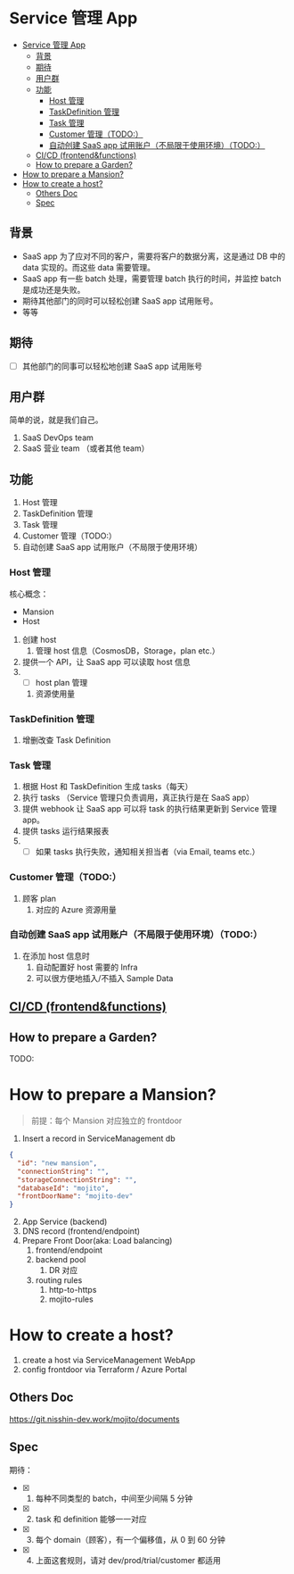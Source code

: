 # Service 管理 App

- [Service 管理 App](#service-管理-app)
  - [背景](#背景)
  - [期待](#期待)
  - [用户群](#用户群)
  - [功能](#功能)
    - [Host 管理](#host-管理)
    - [TaskDefinition 管理](#taskdefinition-管理)
    - [Task 管理](#task-管理)
    - [Customer 管理（TODO:）](#customer-管理todo)
    - [自动创建 SaaS app 试用账户（不局限于使用环境）（TODO:）](#自动创建-saas-app-试用账户不局限于使用环境todo)
  - [CI/CD (frontend&functions)](#cicd-frontendfunctions)
  - [How to prepare a Garden?](#how-to-prepare-a-garden)
- [How to prepare a Mansion?](#how-to-prepare-a-mansion)
- [How to create a host?](#how-to-create-a-host)
  - [Others Doc](#others-doc)
  - [Spec](#spec)

## 背景

- SaaS app 为了应对不同的客户，需要将客户的数据分离，这是通过 DB 中的 data 实现的。而这些 data 需要管理。
- SaaS app 有一些 batch 处理，需要管理 batch 执行的时间，并监控 batch 是成功还是失败。
- 期待其他部门的同时可以轻松创建 SaaS app 试用账号。
- 等等

## 期待

- [ ] 其他部门的同事可以轻松地创建 SaaS app 试用账号

## 用户群

简单的说，就是我们自己。

1. SaaS DevOps team
2. SaaS 营业 team （或者其他 team）

## 功能

1. Host 管理
2. TaskDefinition 管理
3. Task 管理
4. Customer 管理（TODO:）
5. 自动创建 SaaS app 试用账户（不局限于使用环境）

### Host 管理

核心概念：

- Mansion
- Host

1. 创建 host
   1. 管理 host 信息（CosmosDB，Storage，plan etc.）
2. 提供一个 API，让 SaaS app 可以读取 host 信息
3. - [ ] host plan 管理
   1. 资源使用量

### TaskDefinition 管理

1. 增删改查 Task Definition

### Task 管理

1. 根据 Host 和 TaskDefinition 生成 tasks（每天）
2. 执行 tasks （Service 管理只负责调用，真正执行是在 SaaS app）
3. 提供 webhook 让 SaaS app 可以将 task 的执行结果更新到 Service 管理 app。
4. 提供 tasks 运行结果报表
5. - [ ] 如果 tasks 执行失败，通知相关担当者（via Email, teams etc.）

### Customer 管理（TODO:）

1. 顾客 plan
   1. 对应的 Azure 资源用量

### 自动创建 SaaS app 试用账户（不局限于使用环境）（TODO:）

1. 在添加 host 信息时
   1. 自动配置好 host 需要的 Infra
   2. 可以很方便地插入/不插入 Sample Data

## [CI/CD (frontend&functions)](./cicd.md)

## How to prepare a Garden?

TODO:

# How to prepare a Mansion?

> 前提：每个 Mansion 对应独立的 frontdoor

1. Insert a record in ServiceManagement db

```json
{
  "id": "new mansion",
  "connectionString": "",
  "storageConnectionString": "",
  "databaseId": "mojito",
  "frontDoorName": "mojito-dev"
}
```

2. App Service (backend)
3. DNS record (frontend/endpoint)
4. Prepare Front Door(aka: Load balancing)
   1. frontend/endpoint
   2. backend pool
      1. DR 对应
   3. routing rules
      1. http-to-https
      2. mojito-rules

# How to create a host?

1. create a host via ServiceManagement WebApp
2. config frontdoor via Terraform / Azure Portal

## Others Doc

https://git.nisshin-dev.work/mojito/documents

## Spec

期待：

- [x] 1. 每种不同类型的 batch，中间至少间隔 5 分钟
- [x] 2. task 和 definition 能够一一对应
- [x] 3. 每个 domain（顾客），有一个偏移值，从 0 到 60 分钟
- [x] 4. 上面这套规则，请对 dev/prod/trial/customer 都适用
